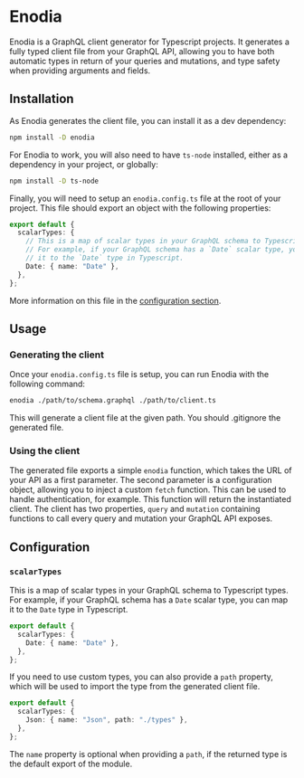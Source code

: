 # Enodia

Enodia is a GraphQL client generator for Typescript projects. It generates a
fully typed client file from your GraphQL API, allowing you to have both
automatic types in return of your queries and mutations, and type safety when
providing arguments and fields.

## Installation

As Enodia generates the client file, you can install it as a dev dependency:

```bash
npm install -D enodia
```

For Enodia to work, you will also need to have `ts-node` installed, either as a
dependency in your project, or globally:

```bash
npm install -D ts-node
```

Finally, you will need to setup an `enodia.config.ts` file at the root of your
project. This file should export an object with the following properties:

```typescript
export default {
  scalarTypes: {
    // This is a map of scalar types in your GraphQL schema to Typescript types.
    // For example, if your GraphQL schema has a `Date` scalar type, you can map
    // it to the `Date` type in Typescript.
    Date: { name: "Date" },
  },
};
```

More information on this file in the [configuration section](#configuration).

## Usage

### Generating the client

Once your `enodia.config.ts` file is setup, you can run Enodia with the
following command:

```bash
enodia ./path/to/schema.graphql ./path/to/client.ts
```

This will generate a client file at the given path. You should .gitignore the
generated file.

### Using the client

The generated file exports a simple `enodia` function, which takes the URL of
your API as a first parameter. The second parameter is a configuration object,
allowing you to inject a custom `fetch` function. This can be used to handle
authentication, for example. This function will return the instantiated client.
The client has two properties, `query` and `mutation` containing functions to
call every query and mutation your GraphQL API exposes.

## Configuration

### `scalarTypes`

This is a map of scalar types in your GraphQL schema to Typescript types. For
example, if your GraphQL schema has a `Date` scalar type, you can map it to the
`Date` type in Typescript.

```typescript
export default {
  scalarTypes: {
    Date: { name: "Date" },
  },
};
```

If you need to use custom types, you can also provide a `path` property, which
will be used to import the type from the generated client file.

```typescript
export default {
  scalarTypes: {
    Json: { name: "Json", path: "./types" },
  },
};
```

The `name` property is optional when providing a `path`, if the returned type is
the default export of the module.
